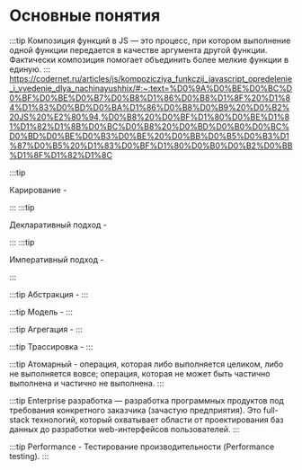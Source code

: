 # Основные понятия

:::tip
Композиция функций в JS — это процесс, при котором выполнение одной функции передается в качестве аргумента другой функции. Фактически композиция помогает объединить более мелкие функции в единую.
:::
https://codernet.ru/articles/js/kompozicziya_funkczij_javascript_opredelenie_i_vvedenie_dlya_nachinayushhix/#:~:text=%D0%9A%D0%BE%D0%BC%D0%BF%D0%BE%D0%B7%D0%B8%D1%86%D0%B8%D1%8F%20%D1%84%D1%83%D0%BD%D0%BA%D1%86%D0%B8%D0%B9%20%D0%B2%20JS%20%E2%80%94,%D0%B8%20%D0%BF%D1%80%D0%BE%D1%81%D1%82%D1%8B%D0%BC%D0%B8%20%D0%BD%D0%B0%D0%BC%D0%BD%D0%BE%D0%B3%D0%BE%20%D0%BB%D0%B5%D0%B3%D1%87%D0%B5%20%D1%83%D0%BF%D1%80%D0%B0%D0%B2%D0%BB%D1%8F%D1%82%D1%8C

:::tip

Карирование - 

:::
:::tip

Декларативный подход - 

:::
:::tip

Императивный подход - 

:::

:::tip
Абстракция -
:::

:::tip
Модель -
:::

:::tip
Агрегация -
:::

:::tip
Трассировка -
:::

:::tip
Атомарный - операция, которая либо выполняется целиком, либо не выполняется вовсе; операция, которая не может быть частично выполнена и частично не выполнена.
:::

:::tip
Enterprise разработка — разработка программных продуктов под требования конкретного заказчика (зачастую предприятия). Это full-stack технологий, который охватывает области от проектирования баз данных до разработки web-интерфейсов пользователей.
:::

:::tip
Performance - Тестирование производительности (Performance testing).
:::

